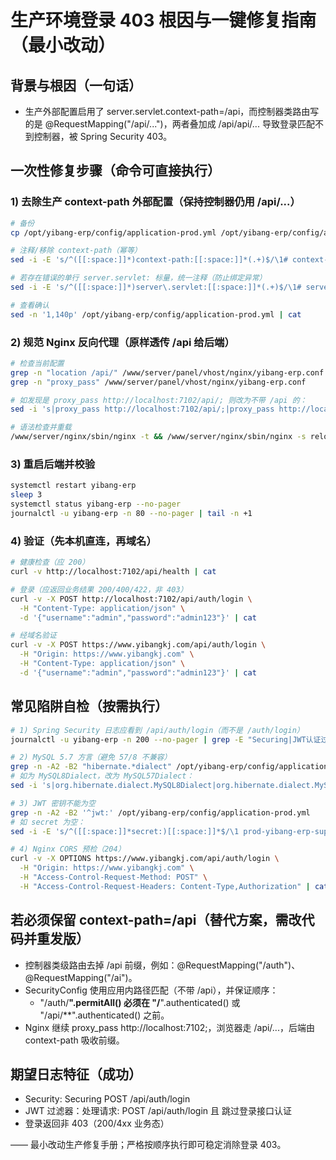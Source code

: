 # 生产环境登录 403 根因与一键修复指南（最小改动）

## 背景与根因（一句话）
- 生产外部配置启用了 server.servlet.context-path=/api，而控制器类路由写的是 @RequestMapping("/api/...")，两者叠加成 /api/api/... 导致登录匹配不到控制器，被 Spring Security 403。

## 一次性修复步骤（命令可直接执行）

### 1) 去除生产 context-path 外部配置（保持控制器仍用 /api/...）
```bash
# 备份
cp /opt/yibang-erp/config/application-prod.yml /opt/yibang-erp/config/application-prod.yml.bak.$(date +%F_%H%M%S)

# 注释/移除 context-path（幂等）
sed -i -E 's/^([[:space:]]*)context-path:[[:space:]]*(.+)$/\1# context-path: \2 (removed)/' /opt/yibang-erp/config/application-prod.yml

# 若存在错误的单行 server.servlet: 标量，统一注释（防止绑定异常）
sed -i -E 's/^([[:space:]]*)server\.servlet:[[:space:]]*(.+)$/\1# server.servlet: \2 (removed)/' /opt/yibang-erp/config/application-prod.yml

# 查看确认
sed -n '1,140p' /opt/yibang-erp/config/application-prod.yml | cat
```

### 2) 规范 Nginx 反向代理（原样透传 /api 给后端）
```bash
# 检查当前配置
grep -n "location /api/" /www/server/panel/vhost/nginx/yibang-erp.conf
grep -n "proxy_pass" /www/server/panel/vhost/nginx/yibang-erp.conf

# 如发现是 proxy_pass http://localhost:7102/api/; 则改为不带 /api 的：
sed -i 's|proxy_pass http://localhost:7102/api/;|proxy_pass http://localhost:7102;|g' /www/server/panel/vhost/nginx/yibang-erp.conf

# 语法检查并重载
/www/server/nginx/sbin/nginx -t && /www/server/nginx/sbin/nginx -s reload
```

### 3) 重启后端并校验
```bash
systemctl restart yibang-erp
sleep 3
systemctl status yibang-erp --no-pager
journalctl -u yibang-erp -n 80 --no-pager | tail -n +1
```

### 4) 验证（先本机直连，再域名）
```bash
# 健康检查（应 200）
curl -v http://localhost:7102/api/health | cat

# 登录（应返回业务结果 200/400/422，非 403）
curl -v -X POST http://localhost:7102/api/auth/login \
  -H "Content-Type: application/json" \
  -d '{"username":"admin","password":"admin123"}' | cat

# 经域名验证
curl -v -X POST https://www.yibangkj.com/api/auth/login \
  -H "Origin: https://www.yibangkj.com" \
  -H "Content-Type: application/json" \
  -d '{"username":"admin","password":"admin123"}' | cat
```

## 常见陷阱自检（按需执行）
```bash
# 1) Spring Security 日志应看到 /api/auth/login（而不是 /auth/login）
journalctl -u yibang-erp -n 200 --no-pager | grep -E "Securing|JWT认证过滤器" | tail -n 20

# 2) MySQL 5.7 方言（避免 57/8 不兼容）
grep -n -A2 -B2 "hibernate.*dialect" /opt/yibang-erp/config/application-prod.yml
# 如为 MySQL8Dialect，改为 MySQL57Dialect：
sed -i 's|org.hibernate.dialect.MySQL8Dialect|org.hibernate.dialect.MySQL57Dialect|g' /opt/yibang-erp/config/application-prod.yml

# 3) JWT 密钥不能为空
grep -n -A2 -B2 '^jwt:' /opt/yibang-erp/config/application-prod.yml
# 如 secret 为空：
sed -i -E 's/^([[:space:]]*secret:)[[:space:]]*$/\1 prod-yibang-erp-super-secure-jwt-2025-rotate/' /opt/yibang-erp/config/application-prod.yml

# 4) Nginx CORS 预检（204）
curl -v -X OPTIONS https://www.yibangkj.com/api/auth/login \
  -H "Origin: https://www.yibangkj.com" \
  -H "Access-Control-Request-Method: POST" \
  -H "Access-Control-Request-Headers: Content-Type,Authorization" | cat
```

## 若必须保留 context-path=/api（替代方案，需改代码并重发版）
- 控制器类级路由去掉 /api 前缀，例如：@RequestMapping("/auth")、@RequestMapping("/ai")。
- SecurityConfig 使用应用内路径匹配（不带 /api），并保证顺序：
  - "/auth/**".permitAll() 必须在 "/**".authenticated() 或 "/api/**".authenticated() 之前。
- Nginx 继续 proxy_pass http://localhost:7102;，浏览器走 /api/...，后端由 context-path 吸收前缀。

## 期望日志特征（成功）
- Security: Securing POST /api/auth/login
- JWT 过滤器：处理请求: POST /api/auth/login 且 跳过登录接口认证
- 登录返回非 403（200/4xx 业务态）

—— 最小改动生产修复手册；严格按顺序执行即可稳定消除登录 403。
